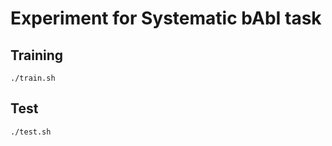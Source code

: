 # Experiment for Systematic bAbI task

## Training

``` {bash}
./train.sh
```

## Test

``` {bash}
./test.sh
```